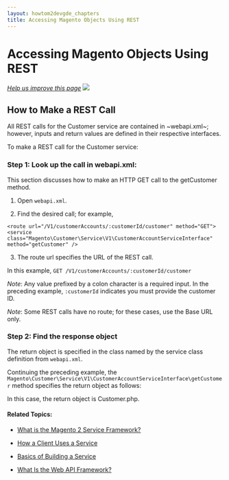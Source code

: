 ```yaml
---
layout: howtom2devgde_chapters
title: Accessing Magento Objects Using REST
---
```


<h1 id="what-is">Accessing Magento Objects Using REST</h1>

<p><a href="https://github.com/magento/devdocs/blob/master/guides/m2devgde/v1.0.0.0/rest/rest-overview.md" target="_blank"><em>Help us improve this page</em></a>&nbsp;<img src="{{ site.baseurl }}/common/images/newWindow.gif"/></p>

<h2 id="rest-call">How to Make a REST Call</h2>

All REST calls for the Customer service are contained in ~webapi.xml~; however, inputs and return values are defined in their respective interfaces.

To make a REST call for the Customer service:

<h3 id="rest-call-step1">Step 1: Look up the call in webapi.xml:</h3>

This section discusses how to make an HTTP GET call to the getCustomer method.

1.	Open `webapi.xml`.

2.	Find the desired call; for example, 

```
<route url="/V1/customerAccounts/:customerId/customer" method="GET">
<service class="Magento\Customer\Service\V1\CustomerAccountServiceInterface" method="getCustomer" />
```
	
3.	The route url specifies the URL of the REST call.

In this example, `GET /V1/customerAccounts/:customerId/customer`

*Note*: Any value prefixed by a colon character is a required input. In the preceding example, `:customerId` indicates you must provide the customer ID.

*Note*: Some REST calls have no route; for these cases, use the Base URL only.

<h3 id="rest-call-step2">Step 2: Find the response object</h3>

The return object is specified in the class named by the service class definition from `webapi.xml`.

Continuing the preceding example, the `Magento\Customer\Service\V1\CustomerAccountServiceInterface\getCustomer` method specifies the return object as follows:

<script src="https://gist.github.com/xcomSteveJohnson/9775420.js"></script>

In this case, the return object is Customer.php.

#### Related Topics:

*	<a href="{{ site.baseurl }}/guides/m2devgde/v1.0.0.0/svcs-framework/what-is-svc.html">What is the Magento 2 Service Framework?</a>

*	<a href="{{ site.baseurl }}/guides/m2devgde/v1.0.0.0/svcs-framework/svc-how-to-use.html">How a Client Uses a Service</a>

*	<a href="{{ site.baseurl }}/guides/m2devgde/v1.0.0.0/svcs-framework/build-svc.html">Basics of Building a Service</a>

*	<a href="{{ site.baseurl }}/guides/m2devgde/v1.0.0.0/webapi/what-is-webapi.html">What Is the Web API Framework?</a>
